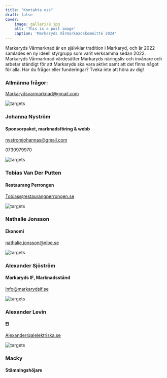 ```yaml
---
title: "Kontakta oss"
draft: false
Cover:
    image: galleri/9.jpg
    alt: 'This is a post image' 
    caption: 'Markaryds Vårmarknadskommitté 2024'
---
```


Markaryds Vårmarknad är en självklar tradition i Markaryd, och år 2022 samlades en ny ideell styrgrupp som varit verksamma sedan 2022. Markaryds Vårmarknad värdesätter Markaryds näringsliv och invånare och arbetar ständigt för att Markaryds ska vara aktivt samt att det finns något för alla. Har du frågor eller funderingar? Tveka inte att höra av dig! 

### Allmänna frågor: 
Markarydsvarmarknad@gmail.com

 


![targets](/apa.svg)
### Johanna Nyström
#### Sponsorpaket, marknadsföring & webb
nystromjohannas@gmail.com


0730979970




![targets](/apa.svg)
### Tobias Van Der Putten
#### Restaurang Perrongen
Tobias@restaurangperrongen.se





![targets](/apa.svg)
### Nathalie Jonsson
#### Ekonomi
nathalie.jonsson@nibe.se




![targets](/apa.svg)
### Alexander Sjöström
#### Markaryds IF, Marknadsstånd
Info@markarydsif.se



![targets](/apa.svg)
### Alexander Levin
#### El
Alexander@alelektriska.se







![targets](/galleri/macky.jpg)
### Macky
#### Stämningshöjare

